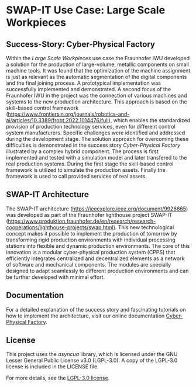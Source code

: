 # SWAP-IT Use Case: Large Scale Workpieces
## Success-Story: Cyber-Physical Factory
Within the _Large Scale Workpieces_ use case the Fraunhofer IWU developed a solution for the production of large-volume, metallic components on small machine tools. It was found that the optimization of the machine assignment is just as relevant as the automatic segmentation of the digital components and the final joining process. A prototypical implementation was successfully implemented and demonstrated.
A second focus of the Fraunhofer IWU in the project was the connection of various machines and systems to the new production architecture. This approach is based on the skill-based control framework (https://www.frontiersin.org/journals/robotics-and-ai/articles/10.3389/frobt.2022.1014476/full), which enables the standardized provision of production technology services, even for different control system manufacturers.
Specific challenges were identified and addressed during the development stage. The solution approach for overcoming these difficulties is demonstrated in the success story _Cyber-Physical Factory_ illustrated by a complex hybrid component.
The process is first implemented and tested with a simulation model and later transfered to the real production systems. During the first stage the skill-based control framework is utilized to simulate the production assets. Finally the framework is used to call provided services of real assets.

## SWAP-IT Architecture
The SWAP-IT architecture (https://ieeexplore.ieee.org/document/9926665) was developed as part of the Fraunhofer lighthouse 
project SWAP-IT (https://www.produktion.fraunhofer.de/en/research/research-cooperations/lighthouse-projects/swap.html). This new technological concept makes it possible to implement the production of tomorrow by transforming rigid production
environments with individual processing stations into flexible and dynamic production environments. The core of this
innovation is a modular cyber-physical production system (CPPS) that efficiently integrates centralized and
decentralized elements as a network of software and mechanical components. The modules are specially designed
to adapt seamlessly to different production environments and can be further developed with minimal effort.


## Documentation
For a detailed explanation of the success story and fascinating tutorials on how to implement the architecture, visit our online documentation [Cyber-Physical Factory](https://swap-it.github.io/cyber-physical-factory/).

## License

This project uses the *asyncua* library, which is licensed under the GNU Lesser General Public License v3.0 (LGPL-3.0). A copy of the LGPL-3.0 license is included in the LICENSE file.

For more details, see the [LGPL-3.0 license](https://www.gnu.org/licenses/lgpl-3.0.en.html).